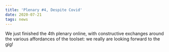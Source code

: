 ```yaml
---
title: 'Plenary #4, Despite Covid'
date: 2020-07-21
tags: news
---
```


We just finished the 4th plenary online, with constructive exchanges around the various affordances of the toolset: we really are looking forward to the gig!
